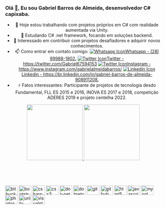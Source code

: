 ### Olá 👋, Eu sou Gabriel Barros de Almeida, desenvolvedor C# capixaba.



  <div align="center">
    <ul>
      <li>🔭 Hoje estou trabalhando com projetos próprios em C# com realidade aumentada via Unity.</li>
      <li>🌱 Estudando C# .net framework, focando em soluções backend.</li>
      <li>👯 Interessado em contribuir com projetos desafiadores e adquirir novos conhecimentos.</li>
      <li>📫 Como entrar em contato comigo: <a href="https://api.whatsapp.com/send?phone=5528999881802"><img src="https://img.shields.io/badge/WhatsApp-25D366?style=for-the-badge&logo=whatsapp&logoColor=white" alt="Whatsapp Icon"/>Whatsapp - (28) 99988-1802.</a> <a href="https://twitter.com/Gabriel67594153"><img src="https://img.shields.io/badge/Twitter-1DA1F2?style=for-the-badge&logo=twitter&logoColor=white" alt="Twitter Icon"/>Twitter - https://twitter.com/Gabriel67594153</a> <a href="https://www.instagram.com/gabrielalmeidabarros/"><img src="https://img.shields.io/badge/Twitter-1DA1F2?style=for-the-badge&logo=twitter&logoColor=white" alt="Twitter Icon"/>Instagram - https://www.instagram.com/gabrielalmeidabarros/</a> <a href="https://br.linkedin.com/in/gabriel-barros-de-almeida-908911208"><img src="https://img.shields.io/badge/Twitter-1DA1F2?style=for-the-badge&logo=twitter&logoColor=white" alt="Linkedin Icon"/>Linkedin - https://br.linkedin.com/in/gabriel-barros-de-almeida-908911208.</a></li>
      <li>⚡ Fatos interessantes: Participante de projetos de tecnologia desdo Fundamental, FLL ES 2015 e 2016, INOVA ES 2017 e 2018, competição ADERES 2019 e projeto centelha 2022.</li>
    </ul>
  </div>

  <div align="center">
    <a href="https://github.com/Yesod-star">
    <img height="180em" src="https://github-readme-stats.vercel.app/api?username=Yesod-star&show_icons=true&theme=synthwave&include_all_commits=true&count_private=true"/>
    <img height="180em" src="https://github-readme-stats.vercel.app/api/top-langs/?username=Yesod-star&layout=compact&langs_count=7&theme=synthwave"/>
  </div>
  
  <br><br>

  
  <div style="display: inline-block"><br>
    <img align="center" height="30" width="40" alt="bitbucket" src="https://cdn.jsdelivr.net/gh/devicons/devicon/icons/bitbucket/bitbucket-original.svg"></img>
    <img align="center" height="30" width="40" alt="bootstrap" src="https://cdn.jsdelivr.net/gh/devicons/devicon/icons/bootstrap/bootstrap-original.svg"></img>
    <img align="center" height="30" width="40" alt="csharp" src="https://cdn.jsdelivr.net/gh/devicons/devicon/icons/csharp/csharp-original.svg"></img>
    <img align="center" height="30" width="40" alt="css3" src="https://cdn.jsdelivr.net/gh/devicons/devicon/icons/css3/css3-original.svg"></img>
    <img align="center" height="30" width="40" alt="dot-net" src="https://cdn.jsdelivr.net/gh/devicons/devicon/icons/dot-net/dot-net-original.svg"></img>
    <img align="center" height="30" width="40" alt="dotnetcore" src="https://cdn.jsdelivr.net/gh/devicons/devicon/icons/dotnetcore/dotnetcore-original.svg"></img>
    <img align="center" height="30" width="40" alt="git" src="https://cdn.jsdelivr.net/gh/devicons/devicon/icons/git/git-original.svg"></img>
    <img align="center" height="30" width="40" alt="github" src="https://cdn.jsdelivr.net/gh/devicons/devicon/icons/github/github-original.svg"></img>
    <img align="center" height="30" width="40" alt="html5" src="https://cdn.jsdelivr.net/gh/devicons/devicon/icons/html5/html5-original.svg"></img>
    <img align="center" height="30" width="40" alt="javascript" src="https://cdn.jsdelivr.net/gh/devicons/devicon/icons/javascript/javascript-original.svg"></img>
    <img align="center" height="30" width="40" alt="mysql" src="https://cdn.jsdelivr.net/gh/devicons/devicon/icons/mysql/mysql-original.svg"></img>
    <img align="center" height="30" width="40" alt="photoshop" src="https://cdn.jsdelivr.net/gh/devicons/devicon/icons/photoshop/photoshop-plain.svg"></img>
    <img align="center" height="30" width="40" alt="unity" src="https://cdn.jsdelivr.net/gh/devicons/devicon/icons/unity/unity-original.svg"></img>
    <img align="center" height="30" width="40" alt="visualstudio" src="https://cdn.jsdelivr.net/gh/devicons/devicon/icons/visualstudio/visualstudio-plain.svg"></img>
  </div>

